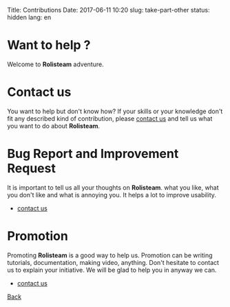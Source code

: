 Title: Contributions
Date: 2017-06-11 10:20
slug: take-part-other
status: hidden
lang: en

# Want to help ?

Welcome to **Rolisteam** adventure.

# Contact us

You want to help but don't know how? 
If your skills or your knowledge don't fit any described kind of contribution, please [contact us]({filename}26_contactUs.md) and tell us what you want to do about **Rolisteam**.

# Bug Report and Improvement Request

It is important to tell us all your thoughts on **Rolisteam**.
what you like, what you don't like and what is annoying you.
It helps a lot to improve usability.

* [contact us]({filename}26_contactUs.md)

# Promotion

Promoting **Rolisteam** is a good way to help us. 
Promotion can be writing tutorials, documentation, making video, anything.
Don't hesitate to contact us to explain your initiative. We will be glad to help you in anyway we can.

* [contact us]({filename}26_contactUs.md)

[Back]({filename}30_TakePart.md)

